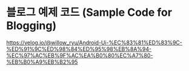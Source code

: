 # 블로그 예제 코드 (Sample Code for Blogging)

https://velog.io/@willow_ryu/Android-Ui-%EC%83%81%ED%83%9C-%ED%91%9C%ED%98%84%ED%95%98%EB%8A%94-%EC%97%AC%EB%9F%AC%EA%B0%80%EC%A7%80-%EB%B0%A9%EB%B2%95
